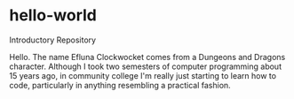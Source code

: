 # hello-world
Introductory Repository

Hello.
The name Efluna Clockwocket comes from a Dungeons and Dragons character.
Although I took two semesters of computer programming about 15 years ago, in community college I'm really just starting to learn how to code, particularly in anything resembling a practical fashion.
